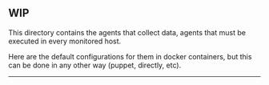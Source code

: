 [//]: <> ( public README                                                       )

WIP
---

This directory contains the agents that collect data, agents that must be
executed in every monitored host.

Here are the default configurations for them in docker containers, but this can
be done in any other way (puppet, directly, etc).

---


